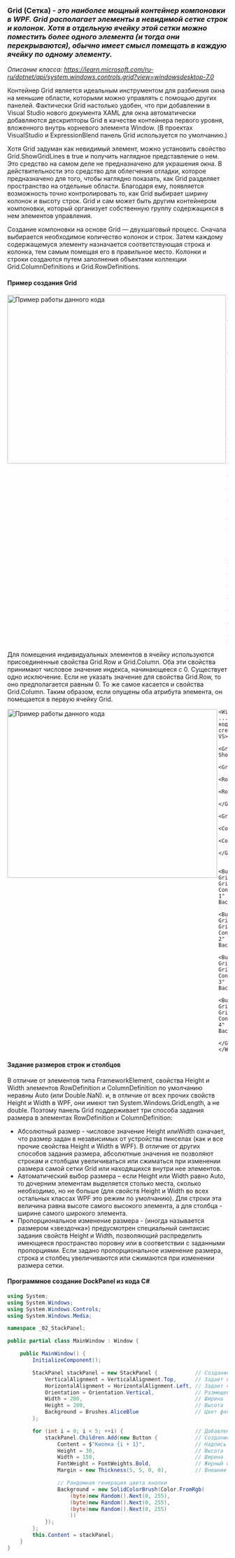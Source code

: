### Grid (Сетка) - *это наиболее мощный контейнер компоновки в WPF. Grid располагает элементы в невидимой сетке строк и колонок. Хотя в отдельную ячейку этой сетки можно поместить более одного элемента (и тогда они перекрываются), обычно имеет смысл помещать в каждую ячейку по одному элементу.*

*Описание класса: https://learn.microsoft.com/ru-ru/dotnet/api/system.windows.controls.grid?view=windowsdesktop-7.0*

Контейнер Grid является идеальным инструментом для разбиения окна на меньшие области, которыми можно управлять с помощью других панелей. Фактически Grid настолько удобен, что при добавлении в Visual Studio нового документа XAML для окна автоматически добавляются дескрипторы Grid в качестве контейнера первого уровня, вложенного внутрь корневого элемента Window. (В проектах VisualStudio и ExpressionBlend панель Grid используется по умолчанию.)

Хотя Grid задуман как невидимый элемент, можно установить свойство Grid.ShowGridLines в true и получить наглядное представление о нем. Это средство на самом деле не предназначено для украшения окна. В действительности это средство для облегчения отладки, которое предназначено для того, чтобы наглядно показать, как Grid разделяет пространство на отдельные области. Благодаря ему, появляется возможность точно контролировать то, как Grid выбирает ширину колонок и высоту строк.
Grid и сам может быть другим контейнером компоновки, который организует собственную группу содержащихся в нем элементов управления.

Создание компоновки на основе Grid — двухшаговый процесс. Сначала выбирается необходимое количество колонок и строк. Затем каждому содержащемуся элементу 
назначается соответствующая строка и колонка, тем самым помещая его в правильное место. Колонки и строки создаются путем заполнения объектами коллекции Grid.ColumnDefinitions и Grid.RowDefinitions. 

#### Пример создания Grid
<img align="left" width="500" height="385" src="img/Grid1.png" alt="Пример работы данного кода"/>

~~~XAML
<Window ...Стандартный код, сгенерированный VS>
<!-- ShowGridLines="True" - Отображение разделителя-->
    <Grid ShowGridLines="True">
        <!-- Создание 3х строк-->
        <Grid.RowDefinitions>
            <RowDefinition/>
            <RowDefinition/>
            <RowDefinition/>
        </Grid.RowDefinitions>
        
        <!-- Создание 3х столбцов -->
        <Grid.ColumnDefinitions>
            <ColumnDefinition/>
            <ColumnDefinition/>
            <ColumnDefinition/>
        </Grid.ColumnDefinitions>
    </Grid>
</Window>
~~~

Для помещения индивидуальных элементов в ячейку используются присоединенные свойства Grid.Row и Grid.Column. Оба эти свойства принимают числовое значение индекса, начинающееся с 0. Существует одно исключение. Если не указать значение для свойства Grid.Row, то оно предполагается равным 0. То же самое касается и свойства Grid.Column. Таким образом, если опущены оба атрибута элемента, он помещается в первую ячейку Grid. 

<img align="left" width="480" height="385" src="img/Grid2.png" alt="Пример работы данного кода"/>

~~~XAML
<Window ...Стандартный код, сгенерированный VS>
    <Grid ShowGridLines="True">
        <Grid.RowDefinitions>
            <RowDefinition/>
            <RowDefinition/>
        </Grid.RowDefinitions>
        <Grid.ColumnDefinitions>
            <ColumnDefinition/>
            <ColumnDefinition/>
        </Grid.ColumnDefinitions>

        <Button Grid.Row="0" Grid.Column="0" Content="Кнопка 1" Background="Aqua"/>
        <Button Grid.Row="0" Grid.Column="1" Content="Кнопка 2" Background="Azure"/>
        <Button Grid.Row="1" Grid.Column="0" Content="Кнопка 3" Background="Bisque"/>
        <Button Grid.Row="1" Grid.Column="1" Content="Кнопка 4" Background="Beige"/>
    </Grid>
</Window>
~~~

#### Задание размеров строк и столбцов
В отличие от элементов типа FrameworkElement, свойства Height и Width элементов RowDefinition и ColumnDefinition по умолчанию неравны Auto (или Double.NaN). и, в отличие от всех прочих свойств Height и Width в WPF, они имеют тип System.Windows.GridLength, а не double. Поэтому панель Grid поддерживает три способа задания размера в элементах RowDefinition и ColumnDefinition:
* Абсолютный размер - числовое значение Height илиWidth означает, что размер задан в независимых от устройства пикселах (как и все прочие свойства Height
и Width в WPF). В отличие от других способов задания размера, абсолютные значения не позволяют строкам и столбцам увеличиваться или сжиматься при изменении размера самой сетки Grid или находящихся внутри нее элементов.
* Автоматический выбор размера – если Height или Width равно Auto, то дочерним элементам выделяется столько места, сколько необходимо, но не больше (для свойств Height и Width во всех остальных классах WPF это режим по умолчанию). Для строки эта величина равна высоте самого высокого элемента, а для столбца - ширине самого широкого элемента.
* Пропорциональное изменение размера - (иногда называется размером «звездочка») предусмотрен специальный синтаксис задания свойств Height и Width,
позволяющий распределить имеющееся пространство поровну или в соответствии с заданными пропорциями. Если задано пропорциональное изменение размера, строка и столбец увеличиваются или сжимаются при изменении размера сетки.


#### Программное создание DockPanel из кода C#
~~~C#
using System;
using System.Windows;
using System.Windows.Controls;
using System.Windows.Media;

namespace _02_StackPanel;

public partial class MainWindow : Window {

    public MainWindow() {
        InitializeComponent();

        StackPanel stackPanel = new StackPanel {            // Создание объекта стек-панель
            VerticalAlignment = VerticalAlignment.Top,      // Задает вертикальное выравнивание
            HorizontalAlignment = HorizontalAlignment.Left, // Задает горизонтальное выравнивание
            Orientation = Orientation.Vertical,             // Размещение элементов внутри стек панели
            Width = 200,                                    // Ширина
            Height = 200,                                   // Высота
            Background = Brushes.AliceBlue                  // Цвет фона
        };

        for (int i = 0; i < 5; ++i) {                       // Добавление 5 кнопок в стек панель
            stackPanel.Children.Add(new Button {            // Создание кнопки
                Content = $"Кнопка {i + 1}",                // Надпись на кнопке
                Height = 30,                                // Высота
                Width = 150,                                // Ширина
                FontWeight = FontWeights.Bold,              // Жирный шрифт
                Margin = new Thickness(5, 5, 0, 0),         // Внешние отступы left,top,r,b

                // Рандомная генерация цвета кнопки
                Background = new SolidColorBrush(Color.FromRgb(
                    (byte)new Random().Next(0, 255),
                    (byte)new Random().Next(0, 255),
                    (byte)new Random().Next(0, 255)
                    ))
            });
        };
        this.Content = stackPanel;
    }
}
~~~
